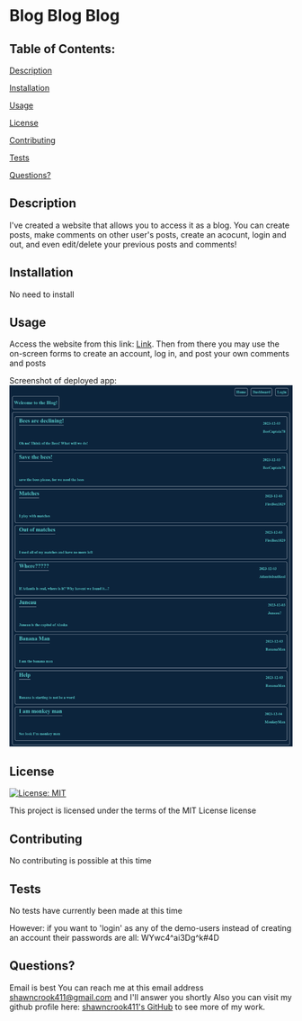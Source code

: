# Blog Blog Blog 
## Table of Contents:
[Description](#description)

[Installation](#installation)

[Usage](#usage)

[License](#license)
 
[Contributing](#contributing)

[Tests](#tests)
 
[Questions?](#questions?)

## Description
I've created a website that allows you to access it as a blog. You can create posts, make comments on other user's posts, create an acocunt, login and out, and even edit/delete your previous posts and comments!

## Installation
No need to install

## Usage
Access the website from this link: [Link](https://shawncrook411-blog-6fa1df863388.herokuapp.com/). Then from there you may use the on-screen forms to create an account, log in, and post your own comments and posts

Screenshot of deployed app:
![Alt text](<Screenshot 2023-12-14 at 18-09-07 BLOG!.png>)

## License
[![License: MIT](https://img.shields.io/badge/License-MIT-yellow.svg)](https://opensource.org/licenses/MIT)

This project is licensed under the terms of the MIT License license
## Contributing
No contributing is possible at this time 
## Tests 
No tests have currently been made at this time 

However: if you want to 'login' as any of the demo-users instead of creating an account their passwords are all: 
WYwc4^ai3Dg^k#4D


## Questions? 
Email is best
You can reach me at this email address shawncrook411@gmail.com and I'll answer you shortly
Also you can visit my github profile here: [shawncrook411's GitHub](https://github.com/shawncrook411) to see more of my work.